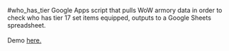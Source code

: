 #who_has_tier
Google Apps script that pulls WoW armory data in order to check who has tier 17 set items equipped, outputs to a Google Sheets spreadsheet.
<br><br>Demo <a href="https://docs.google.com/spreadsheets/d/1_TFub9fjt3a9ScJvm8XGwYKD2XwCYJwTZARgwJM51-s/edit?usp=sharing" target="_blank">here.</a>

